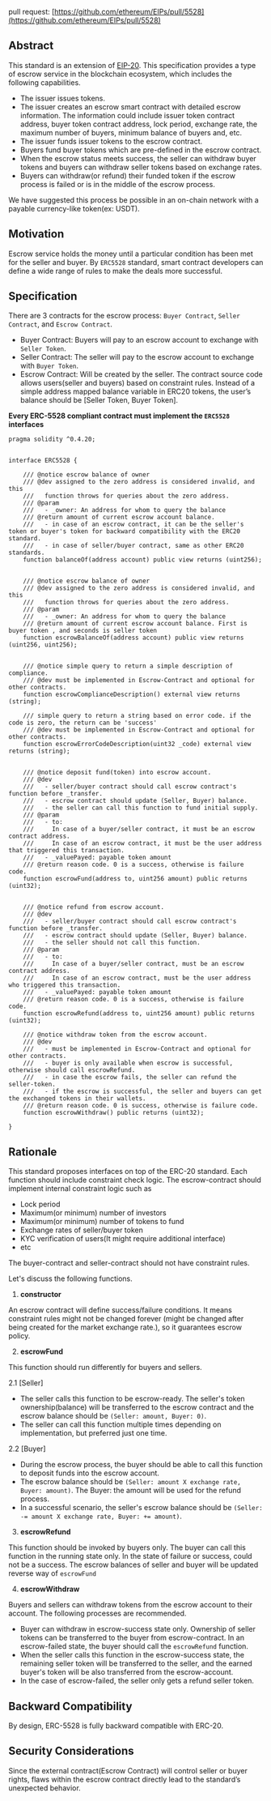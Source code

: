 pull request: [https://github.com/ethereum/EIPs/pull/5528](https://github.com/ethereum/EIPs/pull/5528)

## Abstract

This standard is an extension of [EIP-20](./eip-20.md). This specification provides a type of escrow service in the blockchain ecosystem, which includes the following capabilities.
- The issuer issues tokens.
- The issuer creates an escrow smart contract with detailed escrow information. The information could include issuer token contract address, buyer token contract address,  lock period, exchange rate, the maximum number of buyers, minimum balance of buyers and, etc.
- The issuer funds issuer tokens to the escrow contract.
- Buyers fund buyer tokens which are pre-defined in the escrow contract.
- When the escrow status meets success, the seller can withdraw buyer tokens and buyers can withdraw seller tokens based on exchange rates.
- Buyers can withdraw(or refund) their funded token if the escrow process is failed or is in the middle of the escrow process.

We have suggested this process be possible in an on-chain network with a payable currency-like token(ex: USDT).

## Motivation

Escrow service holds the money until a particular condition has been met for the seller and buyer.  By `ERC5528` standard, smart contract developers can define a wide range of rules to make the deals more successful.

## Specification

There are 3 contracts for the escrow process: `Buyer Contract`, `Seller Contract`, and `Escrow Contract`.
 - Buyer Contract: Buyers will pay to an escrow account to exchange with `Seller Token`.
 - Seller Contract: The seller will pay to the escrow account to exchange with `Buyer Token`.
 - Escrow Contract: Will be created by the seller. The contract source code allows users(seller and buyers) based on constraint rules. Instead of a simple address mapped balance variable in ERC20 tokens, the user’s balance should be [Seller Token, Buyer Token].

**Every ERC-5528 compliant contract must implement the `ERC5528` interfaces**
```solidity
pragma solidity ^0.4.20;


interface ERC5528 {

    /// @notice escrow balance of owner
    /// @dev assigned to the zero address is considered invalid, and this
    ///   function throws for queries about the zero address.
    /// @param
    ///   - _owner: An address for whom to query the balance
    /// @return amount of current escrow account balance.
    ///   - in case of an escrow contract, it can be the seller's token or buyer's token for backward compatibility with the ERC20 standard.
    ///   - in case of seller/buyer contract, same as other ERC20 standards.
    function balanceOf(address account) public view returns (uint256);


    /// @notice escrow balance of owner
    /// @dev assigned to the zero address is considered invalid, and this
    ///   function throws for queries about the zero address.
    /// @param
    ///   - _owner: An address for whom to query the balance
    /// @return amount of current escrow account balance. First is buyer token , and seconds is seller token
    function escrowBalanceOf(address account) public view returns (uint256, uint256);


    /// @notice simple query to return a simple description of compliance.
    /// @dev must be implemented in Escrow-Contract and optional for other contracts.
    function escrowComplianceDescription() external view returns (string);

    /// simple query to return a string based on error code. if the code is zero, the return can be 'success'
    /// @dev must be implemented in Escrow-Contract and optional for other contracts.
    function escrowErrorCodeDescription(uint32 _code) external view returns (string);


    /// @notice deposit fund(token) into escrow account.
    /// @dev
    ///   - seller/buyer contract should call escrow contract's function before _transfer.
    ///   - escrow contract should update (Seller, Buyer) balance.
    ///   - the seller can call this function to fund initial supply.
    /// @param
    ///   - to:
    ///     In case of a buyer/seller contract, it must be an escrow contract address.
    ///     In case of an escrow contract, it must be the user address that triggered this transaction.
    ///   - _valuePayed: payable token amount
    /// @return reason code. 0 is a success, otherwise is failure code.
    function escrowFund(address to, uint256 amount) public returns (uint32);


    /// @notice refund from escrow account.
    /// @dev
    ///   - seller/buyer contract should call escrow contract's function before _transfer.
    ///   - escrow contract should update (Seller, Buyer) balance.
    ///   - the seller should not call this function.
    /// @param
    ///   - to:
    ///     In case of a buyer/seller contract, must be an escrow contract address.
    ///     In case of an escrow contract, must be the user address who triggered this transaction.
    ///   - _valuePayed: payable token amount
    /// @return reason code. 0 is a success, otherwise is failure code.
    function escrowRefund(address to, uint256 amount) public returns (uint32);

    /// @notice withdraw token from the escrow account.
    /// @dev
    ///   - must be implemented in Escrow-Contract and optional for other contracts.
    ///   - buyer is only available when escrow is successful, otherwise should call escrowRefund.
    ///   - in case the escrow fails, the seller can refund the seller-token.
    ///   - if the escrow is successful, the seller and buyers can get the exchanged tokens in their wallets.
    /// @return reason code. 0 is success, otherwise is failure code.
    function escrowWithdraw() public returns (uint32);

}

```

## Rationale

This standard proposes interfaces on top of the ERC-20 standard.
Each function should include constraint check logic.
The escrow-contract should implement internal constraint logic such as
 - Lock period
 - Maximum(or minimum) number of investors
 - Maximum(or minimum) number of tokens to fund
 - Exchange rates of seller/buyer token
 - KYC verification of users(It might require additional interface)
 - etc

The buyer-contract and seller-contract should not have constraint rules.

Let's discuss the following functions.

1. **constructor**

An escrow contract will define success/failure conditions. It means constraint rules might not be changed forever (might be changed after being created for the market exchange rate.), so it guarantees escrow policy.

2. **escrowFund**

This function should run differently for buyers and sellers.

2.1 [Seller]
- The seller calls this function to be escrow-ready. The seller's token ownership(balance) will be transferred to the escrow contract and the escrow balance should be `(Seller: amount, Buyer: 0)`.
- The seller can call this function multiple times depending on implementation, but preferred just one time.

2.2 [Buyer]
- During the escrow process, the buyer should be able to call this function to deposit funds into the escrow account.
- The escrow balance should be  `(Seller: amount X exchange rate, Buyer: amount)`. The Buyer: the amount will be used for the refund process.
- In a successful scenario, the seller's escrow balance should be `(Seller: -= amount X exchange rate, Buyer: += amount)`.

3. **escrowRefund**

This function should be invoked by buyers only.
The buyer can call this function in the running state only. In the state of failure or success, could not be a success.
The escrow balances of seller and buyer will be updated reverse way of `escrowFund`


4. **escrowWithdraw**

Buyers and sellers can withdraw tokens from the escrow account to their account.
The following processes are recommended.
- Buyer can withdraw in escrow-success state only. Ownership of seller tokens can be transferred to the buyer from escrow-contract. In an escrow-failed state, the buyer should call the `escrowRefund` function.
- When the seller calls this function in the escrow-success state, the remaining seller token will be transferred to the seller, and the earned buyer's token will be also transferred from the escrow-account.
- In the case of escrow-failed, the seller only gets a refund seller token.

## Backward Compatibility
By design, ERC-5528 is fully backward compatible with ERC-20.

## Security Considerations
Since the external contract(Escrow Contract) will control seller or buyer rights, flaws within the escrow contract directly lead to the standard’s unexpected behavior.
